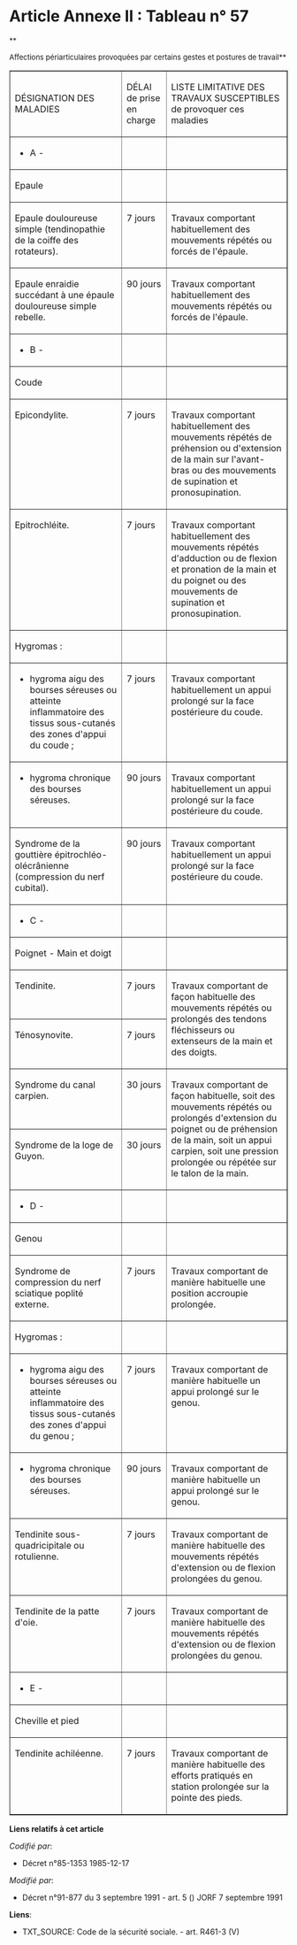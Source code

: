 # Article Annexe II : Tableau n° 57

<font size="2">
    **

Affections périarticulaires provoquées par certains gestes et postures de travail**
  </font>

<table width="605" align="center" cellpadding="0" border="1" cellspacing="0">
  <tbody>
    <tr>
      <td width="246">

DÉSIGNATION DES MALADIES

</td>
      <td width="76">

DÉLAI de prise en charge

</td>
      <td width="283">

LISTE LIMITATIVE DES TRAVAUX SUSCEPTIBLES de provoquer ces maladies

</td>
    </tr>
    <tr>
      <td width="246">

- A -

</td>
      <td width="76">

</td>
      <td width="283">

</td>
    </tr>
    <tr>
      <td width="246">

Epaule

</td>
      <td width="76">

</td>
      <td width="283">

</td>
    </tr>
    <tr>
      <td width="246" valign="top">

Epaule douloureuse simple (tendinopathie de la coiffe des rotateurs).

</td>
      <td valign="top" width="76">

7 jours

</td>
      <td valign="top" width="283">

Travaux comportant habituellement des mouvements répétés ou forcés de l'épaule.

</td>
    </tr>
    <tr>
      <td valign="top" width="246">

Epaule enraidie succédant à une épaule douloureuse simple rebelle.

</td>
      <td valign="top" width="76">

90 jours

</td>
      <td valign="top" width="283">

Travaux comportant habituellement des mouvements répétés ou forcés de l'épaule.

</td>
    </tr>
    <tr>
      <td width="246">

- B -

</td>
      <td width="76">

</td>
      <td width="283">

</td>
    </tr>
    <tr>
      <td width="246">

Coude

</td>
      <td width="76">

</td>
      <td width="283">

</td>
    </tr>
    <tr>
      <td valign="top" width="246">

Epicondylite.

</td>
      <td valign="top" width="76">

7 jours

</td>
      <td width="283" valign="top">

Travaux comportant habituellement des mouvements répétés de préhension ou d'extension de la main sur l'avant-bras ou des
mouvements de supination et pronosupination.

</td>
    </tr>
    <tr>
      <td valign="top" width="246">

Epitrochléite.

</td>
      <td valign="top" width="76">

7 jours

</td>
      <td valign="top" width="283">

Travaux comportant habituellement des mouvements répétés d'adduction ou de flexion et pronation de la main et du poignet ou
des mouvements de supination et pronosupination.

</td>
    </tr>
    <tr>
      <td width="246" valign="top">

Hygromas :

</td>
      <td width="76" valign="top">
      </td><td width="283" valign="top">
    </td></tr>
    <tr>
      <td width="246" valign="top">

- hygroma aigu des bourses séreuses ou atteinte inflammatoire des tissus sous-cutanés des zones d'appui du coude ;

</td>
      <td valign="top" width="76">

7 jours

</td>
      <td width="283" valign="top">

Travaux comportant habituellement un appui prolongé sur la face postérieure du coude.

</td>
    </tr>
    <tr>
      <td width="246" valign="top">

- hygroma chronique des bourses séreuses.

</td>
      <td width="76" valign="top">

90 jours

</td>
      <td width="283" valign="top">

Travaux comportant habituellement un appui prolongé sur la face postérieure du coude.

</td>
    </tr>
    <tr>
      <td valign="top" width="246">

Syndrome de la gouttière épitrochléo-olécrânienne (compression du nerf cubital).

</td>
      <td valign="top" width="76">

90 jours

</td>
      <td valign="top" width="283">

Travaux comportant habituellement un appui prolongé sur la face postérieure du coude.

</td>
    </tr>
    <tr>
      <td width="246">

- C -

</td>
      <td width="76">

</td>
      <td width="283">

</td>
    </tr>
    <tr>
      <td width="246">

Poignet - Main et doigt

</td>
      <td width="76">

</td>
      <td width="283">

</td>
    </tr>
    <tr>
      <td valign="top" width="246">

Tendinite.

</td>
      <td width="76" valign="top">

7 jours

</td>
      <td width="283" valign="top" rowspan="2">

Travaux comportant de façon habituelle des mouvements répétés ou prolongés des tendons fléchisseurs ou extenseurs de la main
et des doigts.

</td>
    </tr>
    <tr>
      <td width="246" valign="top">

Ténosynovite.

</td>
      <td width="76" valign="top">

7 jours

</td>
    </tr>
    <tr>
      <td width="246" valign="top">

Syndrome du canal carpien.

</td>
      <td valign="top" width="76">

30 jours

</td>
      <td width="283" rowspan="2" valign="top">

Travaux comportant de façon habituelle, soit des mouvements répétés ou prolongés d'extension du poignet ou de préhension de
la main, soit un appui carpien, soit une pression prolongée ou répétée sur le talon de la main.

</td>
    </tr>
    <tr>
      <td valign="top" width="246">

Syndrome de la loge de Guyon.

</td>
      <td valign="top" width="76">

30 jours

</td>
    </tr>
    <tr>
      <td width="246">

- D -

</td>
      <td width="76">

</td>
      <td width="283">

</td>
    </tr>
    <tr>
      <td width="246">

Genou

</td>
      <td width="76">

</td>
      <td width="283">

</td>
    </tr>
    <tr>
      <td valign="top" width="246">

Syndrome de compression du nerf sciatique poplité externe.

</td>
      <td valign="top" width="76">

7 jours

</td>
      <td width="283" valign="top">

Travaux comportant de manière habituelle une position accroupie prolongée.

</td>
    </tr>
    <tr>
      <td width="246" valign="top">

Hygromas :

</td>
      <td valign="top" width="76">
      </td><td valign="top" width="283">
    </td></tr>
    <tr>
      <td valign="top" width="246">

- hygroma aigu des bourses séreuses ou atteinte inflammatoire des tissus sous-cutanés des zones d'appui du genou ;

</td>
      <td width="76" valign="top">

7 jours

</td>
      <td width="283" valign="top">

Travaux comportant de manière habituelle un appui prolongé sur le genou.

</td>
    </tr>
    <tr>
      <td valign="top" width="246">

- hygroma chronique des bourses séreuses.

</td>
      <td valign="top" width="76">

90 jours

</td>
      <td valign="top" width="283">

Travaux comportant de manière habituelle un appui prolongé sur le genou.

</td>
    </tr>
    <tr>
      <td width="246" valign="top">

Tendinite sous-quadricipitale ou rotulienne.

</td>
      <td valign="top" width="76">

7 jours

</td>
      <td width="283" valign="top">

Travaux comportant de manière habituelle des mouvements répétés d'extension ou de flexion prolongées du genou.

</td>
    </tr>
    <tr>
      <td valign="top" width="246">

Tendinite de la patte d'oie.

</td>
      <td valign="top" width="76">

7 jours

</td>
      <td width="283" valign="top">

Travaux comportant de manière habituelle des mouvements répétés d'extension ou de flexion prolongées du genou.

</td>
    </tr>
    <tr>
      <td width="246">

- E -

</td>
      <td width="76">

</td>
      <td width="283">

</td>
    </tr>
    <tr>
      <td width="246">

Cheville et pied

</td>
      <td width="76">

</td>
      <td width="283">

</td>
    </tr>
    <tr>
      <td valign="top" width="246">

Tendinite achiléenne.

</td>
      <td width="76" valign="top">

7 jours

</td>
      <td width="283" valign="top">

Travaux comportant de manière habituelle des efforts pratiqués en station prolongée sur la pointe des pieds.

</td>
    </tr>
  </tbody>
</table>

**Liens relatifs à cet article**

_Codifié par_:

  - Décret n°85-1353 1985-12-17

_Modifié par_:

  - Décret n°91-877 du 3 septembre 1991 - art. 5 () JORF 7 septembre 1991

**Liens**:

  - TXT_SOURCE: Code de la sécurité sociale. - art. R461-3 (V)
